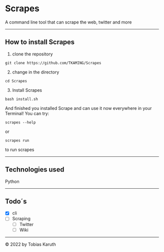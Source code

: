 # Scrapes
A command line tool that can scrape the web, twitter and more

---

## How to install Scrapes

1. clone the repository
```
git clone https://github.com/TKAMING/Scrapes
```

2. change in the directory
```
cd Scrapes
```

3. Install Scrapes
```
bash install.sh
```

And finished you installed Scrape and can use it now everywhere in your Terminal! You can try:
```
scrapes --help
```
or
```
scrapes run
```
to run scrapes


---

## Technologies used
Python

---

## Todo´s

- [X] cli
- [ ] Scraping
  - [ ] Twitter
  - [ ] Wiki

---
  
  <!-- copyright -->
© 2022 by Tobias Karuth
